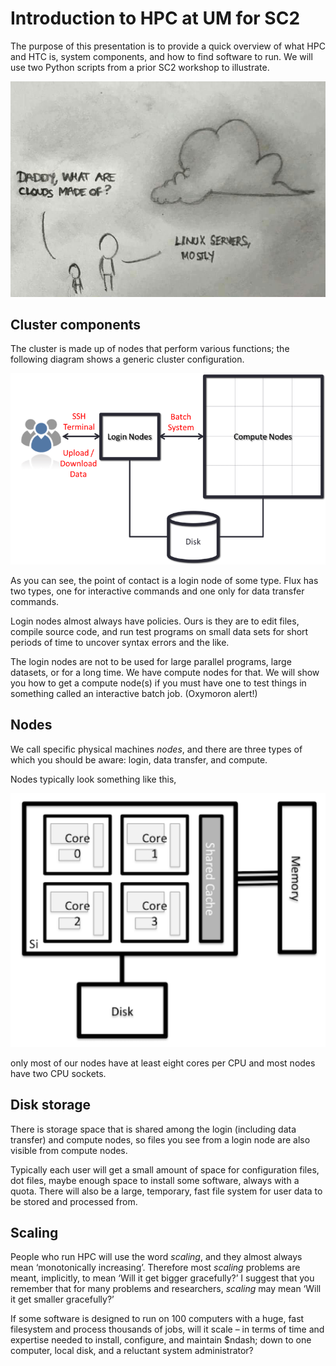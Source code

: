 # Introduction to HPC at UM for SC2

The purpose of this presentation is to provide a quick overview of what
HPC and HTC is, system components, and how to find software to run.  We
will use two Python scripts from a prior SC2 workshop to illustrate.

![What's are clouds made of?](./images/cloud.jpg)

## Cluster components

The cluster is made up of nodes that perform various functions; the
following diagram shows a generic cluster configuration.

![Generic cluster configuration](./images/hpc_system_diagram.png)

As you can see, the point of contact is a login node of some type.  Flux
has two types, one for interactive commands and one only for data
transfer commands.

Login nodes almost always have policies.  Ours is they are to edit
files, compile source code, and run test programs on small data
sets for short periods of time to uncover syntax errors and the like.

The login nodes are not to be used for large parallel programs,
large datasets, or for a long time. We have compute nodes for that.
We will show you how to get a compute node(s) if you must have one
to test things in something called an interactive batch job.
(Oxymoron alert!)

## Nodes

We call specific physical machines _nodes_, and there are three types of
which you should be aware:  login, data transfer, and compute.

Nodes typically look something like this,

![Generic node structure](./images/node_diagram.png)

only most of our nodes have at least eight cores per CPU and most nodes
have two CPU sockets.

## Disk storage

There is storage space that is shared among the login (including data
transfer) and compute nodes, so files you see from a login node are
also visible from compute nodes.

Typically each user will get a small amount of space for configuration
files, dot files, maybe enough space to install some software, always
with a quota.  There will also be a large, temporary, fast file system
for user data to be stored and processed from.

## Scaling

People who run HPC will use the word _scaling_, and they almost always
mean &lsquo;monotonically increasing&rsquo;. Therefore most _scaling_
problems are meant, implicitly, to mean &lsquo;Will it get bigger
gracefully?&rsquo;  I suggest that you remember that for many problems
and researchers, _scaling_ may mean &lsquo;Will it get smaller
gracefully?&rsquo;

If some software is designed to run on 100 computers with a huge, fast
filesystem and process thousands of jobs, will it scale &ndash; in terms of
time and expertise needed to install, configure, and maintain $ndash; down
to one computer, local disk, and a reluctant system administrator?
